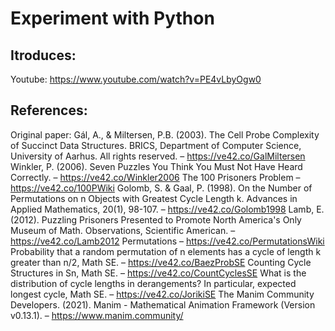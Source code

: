 # Experiment with Python

## Itroduces:
Youtube: https://www.youtube.com/watch?v=PE4vLbyOgw0

## References:
Original paper: Gál, A., & Miltersen, P.B. (2003). The Cell Probe Complexity of Succinct Data Structures. BRICS, Department of Computer Science, University of Aarhus. All rights reserved. – https://ve42.co/GalMiltersen
Winkler, P. (2006). Seven Puzzles You Think You Must Not Have Heard Correctly. – https://ve42.co/Winkler2006
The 100 Prisoners Problem – https://ve42.co/100PWiki 
Golomb, S. & Gaal, P. (1998). On the Number of Permutations on n Objects with Greatest Cycle Length k. Advances in Applied Mathematics, 20(1), 98-107. – https://ve42.co/Golomb1998
Lamb, E. (2012). Puzzling Prisoners Presented to Promote North America's Only Museum of Math. Observations, Scientific American. – https://ve42.co/Lamb2012
Permutations – https://ve42.co/PermutationsWiki
Probability that a random permutation of n elements has a cycle of length k greater than n/2, Math SE. – https://ve42.co/BaezProbSE
Counting Cycle Structures in Sn, Math SE. – https://ve42.co/CountCyclesSE
What is the distribution of cycle lengths in derangements? In particular, expected longest cycle, Math SE. – https://ve42.co/JorikiSE
The Manim Community Developers. (2021). Manim - Mathematical Animation Framework (Version v0.13.1). – https://www.manim.community/
